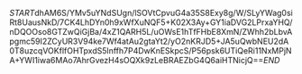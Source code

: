 $START$dhAM6S/YMv5uYNdSUgn/lSOVtCpvuG4a35S8Exy8g/W/SLyYWag0siRt8UausNkD/7CK4LhDYn0h9xWfXuNQF5+K02X3Ay+GY1iaDVG2LPrxaYHQ/nDQOOso8GTZwQiGjBa/4xZ1QARH5L/uOWsE1hTfFHbE8XmN/ZWhh2bLbvApgmc59I2ZCyUR3V94ke7Wf4atAu2gtaYt2/yO2nKRJD5+JA5uQwbNEU2dA0T8uzcqVOKflfOHTpxdS5lnffh7P4DwKnESkpcS/P56psk6UTiQeRi11NxMPjNA+YWI1iwa6MAo7AhrGvezH4sOQXk9zLeBRAEZbG4Q6aiHTNicjQ==$END$